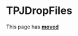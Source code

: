 # TPJDropFiles #

This page has [**moved**](https://lib-docs.delphidabbler.com/DropFiles/5/API/TPJDropFiles)
